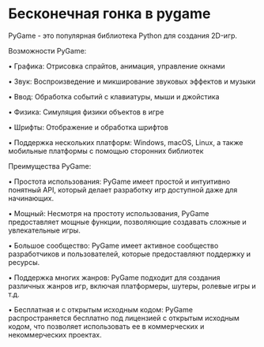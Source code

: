 # Бесконечная гонка в pygame

PyGame - это популярная библиотека Python для создания 2D-игр.

Возможности PyGame:

• Графика: Отрисовка спрайтов, анимация, управление окнами

• Звук: Воспроизведение и микширование звуковых эффектов и музыки

• Ввод: Обработка событий с клавиатуры, мыши и джойстика

• Физика: Симуляция физики объектов в игре

• Шрифты: Отображение и обработка шрифтов

• Поддержка нескольких платформ: Windows, macOS, Linux, а также мобильные платформы с помощью сторонних библиотек

Преимущества PyGame:

• Простота использования: PyGame имеет простой и интуитивно понятный API, который делает разработку игр доступной даже для начинающих.

• Мощный: Несмотря на простоту использования, PyGame предоставляет мощные функции, позволяющие создавать сложные и увлекательные игры.

• Большое сообщество: PyGame имеет активное сообщество разработчиков и пользователей, которые предоставляют поддержку и ресурсы.

• Поддержка многих жанров: PyGame подходит для создания различных жанров игр, включая платформеры, шутеры, ролевые игры и т.д.

• Бесплатная и с открытым исходным кодом: PyGame распространяется бесплатно под лицензией с открытым исходным кодом, что позволяет использовать ее в коммерческих и некоммерческих проектах.
